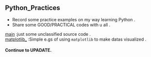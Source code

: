 ## Python_Practices
* Record some practice examples on my way learning Python .
* Share some GOOD/PRACTICAL codes with u all .

[main](/)  :just some unclassified source code .<br>
[matplotlib_](matplotlib_)  :Simple e.gs of using `matplotlib` to make datas visualized .


#### Continue to UPADATE.
